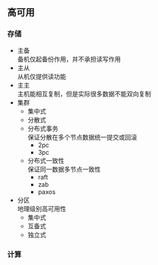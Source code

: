 ## 高可用
### 存储
- 主备  
    备机仅起备份作用，并不承担读写作用
- 主从  
    从机仅提供读功能
- 主主  
    主机能相互复制，但是实际很多数据不能双向复制
- 集群
  - 集中式
  - 分散式
  - 分布式事务  
    保证分散在多个节点数据统一提交或回滚
    - 2pc
    - 3pc
  - 分布式一致性  
    保证同一数据多节点一致性  
    - raft
    - zab
    - paxos
- 分区  
    地理级别高可用性
    - 集中式
    - 互备式
    - 独立式

### 计算